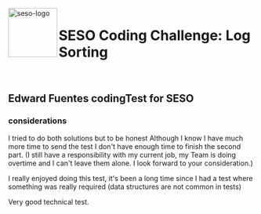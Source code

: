 <img align="left" width="100px" height="100px" src="https://seso-static-assets-public.s3.amazonaws.com/seso-logo-green-a-100x100.png" alt="seso-logo">

# SESO Coding Challenge: Log Sorting

<br>

## Edward Fuentes codingTest for SESO

### considerations
I tried to do both solutions but to be honest Although I know I have much more time to send the test
 I don't have enough time to finish the second part. (I still have a responsibility with my current job, my Team is doing overtime and I can't leave them alone. I look forward to your consideration.)

I really enjoyed doing this test, it's been a long time since I had a test where something was really required (data structures are not common in tests)

Very good technical test.
